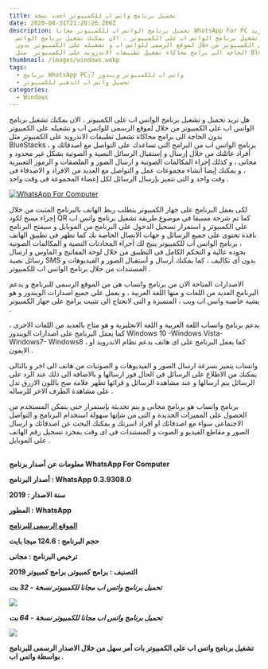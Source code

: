 ```yaml
---
title: تحميل برنامج واتس اب للكمبيوتر احدث نسخة
date: 2020-08-31T21:20:26.206Z
description: تحميل برنامج الواتس اب للكمبيوتر مجانا WhatsApp For PC هل تريد
  تحميل و تشغيل برنامج الواتس اب على الكمبيوتر ، الان يمكنك تشغيل برنامج الواتس
  اب على الكمبيوتر من خلال لموقع الرسمى للواتس اب و تشغيله على الكمبيوتر بدون
  الحاجة الى برامج محاكاة تشعيل تطبيقات الاندرويد على الكمبيوتر  مثل BlueStacks
thumbnail: /images/windows.webp
tags:
  - برنامج WhatsApp PC;واتس اب للكمبيوتر ويندوز 7
  - تحميل واتس اب الذهبي للكمبيوتر
categories:
  - Windows
---
```

<!--StartFragment-->

هل تريد تحميل و تشغيل برنامج الواتس اب على الكمبيوتر ، الان يمكنك تشغيل برنامج الواتس اب على الكمبيوتر من خلال لموقع الرسمى للواتس اب و تشغيله على الكمبيوتر بدون الحاجة الى برامج محاكاة تشعيل تطبيقات الاندرويد على الكمبيوتر مثل BlueStacks ، برنامج الواتس اب من البرامج التى تساعدك على التواصل مع اصدقائك و أفراد عائلتك من خلال إرسال و إستقبال الرسائل النصية و الصوتية بشكل غير محدود و مجانى ، و كذلك إجراء المكالمات الصوتية و ارسال الصور و الملصقات و الرموز التعبيرية ، و يمكنك إيضا انشاء مجموعات عمل و التواصل مع العديد من الافراد و الاصدقاء فى وقت واحد و التى تتميز بإرسال الرسائل لكل إعضاء المجموعة فى وقت واحد .



[![WhatsApp For Computer](https://3.bp.blogspot.com/-Tvo_DcyX58A/VzOoN--9dLI/AAAAAAAAA5E/A3J5LeIdPdoJIBsx9LxtFUrAN6lOc8zKgCLcB/s320/WhatsApp%2BMessenger.jpg "WhatsApp For Computer")](https://www.programscomputers.com/2014/09/whatsapp-for-computer.html)



لكى يعمل البرنامج على جهاز الكمبيوتر يتطلب ربط الهاتف بالبرنامج المثبت من خلال إجراء مسح لكود QR كما تم شرحة مسبقا فى موضوع طريقة تشغيل برنامج واتس اب على الكمبيوتر و استمرار تسجيل الدخول على البرنامج من الموبايل و سيفتح البرنامج نافذة تحتوى على جميع الرسائل و جهات الاتصال الخاصة بك كما تظهر فى تطبيق الهاتف ، برنامج الواتس اب للكمبيوتر يتيح لك أجراء المحادثات النصية و المكالمات الصوتية بجوده عالية و التحكم الكامل فى التطبيق من خلال لوحة المفاتيح و الماوس و ارسال رسائل نصية SMS بدون أى تكاليف ، كما يمكنك أرسال و أستقبال الصور و الفيديوهات و المستندات من خلال برنامج الواتس اب للكمبيوتر .

الاصدارات المتاحة الان من برنامج واتساب هى من الموقع الرسمى للبرنامج و يدعم البرنامج العديد من اللغات و منها اللغة العربية ، و يعمل على جميع اصدارات الويندوز و هو يشبة خاصبة واتس اب ويب ، المتميزة و التى لاتحتاج الى تثبيت برامج على جهاز الكمبيوتر .

يدعم برنامج واتساب اللغة العربية و اللغة الانجليزية و هو متاح بالعديد من اللغات الاخرى ، كما يعمل البرنامج على اصدارات الويندوز Windows 10 -Windows Vista- Windows7- Windows8 ، كما يعمل البرنامج على اى هاتف يدعم نظام الاندرويد او الايفون .

واتساب يتميز بسرعة ارسال الصور و الفيديوهات و الصوتيات من هاتف الى اخر و بالتالى يمكنك من الاطلاع على الرسائل فى الحال فور ارسالها و بالاضافة الى ذلك عند الرد على الرسائل يتم ارسالها و عند مشاهدة الرسائل و قرائها تظهر علامة صح باللون الازرق تدل على مشاهدة الطرف الاخر للرساله .

برنامج واتساب هو برنامج مجانى و يتم تحديثة بإستمرار حتى يتمكن المستخدم من الحصول على المميزات الجديدة و التى من شإنها سهولة استخدام البرنامج و التواصل الاجتماعى سواء مع اصدقائك او افراد اسرتك و يمكنك البحث عن اصدقائك و ارسال الصور و مقاطع الفيديو و الصوت و المستندات فى اى وقت بمجرد تسجيل رقم الهاتف على الموبايل .

**\
معلومات عن أصدار برنامج WhatsApp For Computer**

**أصدار البرنامج : WhatsApp 0.3.9308.0**

**سنة الاصدار : 2019**

**المطور : WhatsApp**

**[الموقع الرسمى للبرنامج](http://www.whatsapp.com/android/)**

**حجم البرنامج : 124.6 ميجا بايت**

**ترخيص البرنامج : مجانى**

**التصنيف : برامج كمبيوتر, برامج كمبيوتر 2019**



***تحميل برنامج واتس اب مجانا للكمبيوتر نسخة - 32 بت***

[![](https://1.bp.blogspot.com/-LL0Q-IEHMqI/WgYXvjUfstI/AAAAAAAAKsc/EEwNTxR8xKsWpjVQOQvcP6l0HU0aSZHswCLcBGAs/s1600/download.png)](https://web.whatsapp.com/desktop/windows/release/ia32/WhatsAppSetup.exe)



***تحميل برنامج واتس اب مجانا للكمبيوتر نسخة - 64 بت***

[![](https://1.bp.blogspot.com/-LL0Q-IEHMqI/WgYXvjUfstI/AAAAAAAAKsc/EEwNTxR8xKsWpjVQOQvcP6l0HU0aSZHswCLcBGAs/s1600/download.png)](https://web.whatsapp.com/desktop/windows/release/x64/WhatsAppSetup.exe)



**تشغيل برنامج واتس اب على الكمبيوتر بات أمر سهل من خلال الاصدار الرسمى للبرنامج بواسطة واتس اب .**

<!--EndFragment-->